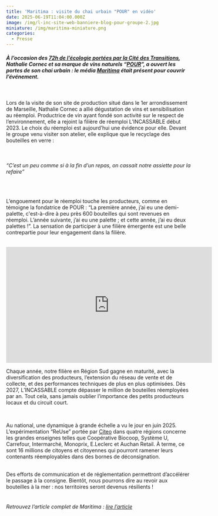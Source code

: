 ```yaml
---
title: 'Maritima : visite du chai urbain "POUR" en vidéo'
date: 2025-06-19T11:04:00.000Z
image: /img/l-inc-site-web-banniere-blog-pour-groupe-2.jpg
miniature: /img/maritima-miniature.png
categories:
  - Presse
---
```

##### À l’occasion des [72h de l’écologie portées par la Cité des Transitions](https://citedestransitions.org/72h-ecologie-2025), Nathalie Cornec et sa marque de vins naturels “[POUR](https://www.instagram.com/pour_du_vin_nat/)”, a ouvert les portes de son chai urbain : le média [Maritima](https://maritima.fr/actualites/environnement/marseille/7572/consigne-des-bouteilles-en-verre-a-marseille-on-na-pas-attendu) était présent pour couvrir l’événement.

<br>

Lors de la visite de son site de production situé dans le 1er arrondissement de Marseille, Nathalie Cornec a allié dégustation de vins et sensibilisation au réemploi. Productrice de vin ayant fondé son activité sur le respect de l’environnement, elle a rejoint la filière de réemploi L’INCASSABLE début 2023. Le choix du réemploi est aujourd’hui une évidence pour elle. Devant le groupe venu visiter son atelier, elle explique que le recyclage des bouteilles en verre : 

<br>

###### “C’est un peu comme si à la fin d’un repas, on cassait notre assiette pour la refaire”

<br>

L’engouement pour le réemploi touche les producteurs, comme en témoigne la fondatrice de POUR : “La première année, j’ai eu une demi-palette, c'est-à-dire à peu près 600 bouteilles qui sont revenues en réemploi. L’année suivante, j’ai eu une palette ; et cette année, j’ai eu deux palettes !”. La sensation de participer à une filière émergente est une belle contrepartie pour leur engagement dans la filière. 

<br>

<iframe width="560" height="315" src="https://www.youtube.com/embed/zHQGYr1BNek?si=u32AYkqj86f7y8I3" title="YouTube video player" frameborder="0" allow="accelerometer; autoplay; clipboard-write; encrypted-media; gyroscope; picture-in-picture; web-share" referrerpolicy="strict-origin-when-cross-origin" allowfullscreen></iframe>

<br>

Chaque année, notre filière en Région Sud gagne en maturité, avec la diversification des producteurs, l’extension du réseau de vente et de collecte, et des performances techniques de plus en plus optimisées. Dès 2027, L’INCASSABLE compte dépasser le million de bouteilles réemployées par an. Tout cela, sans jamais oublier l’importance des petits producteurs locaux et du circuit court.

<br>

Au national, une dynamique à grande échelle a vu le jour en juin 2025. L’expérimentation “ReUse” portée par [Citeo](https://www.citeo.com/) dans quatre régions concerne les grandes enseignes telles que Coopérative Biocoop, Système U, Carrefour, Intermarché, Monoprix, E.Leclerc et Auchan Retail. À terme, ce sont 16 millions de citoyens et citoyennes qui pourront ramener leurs contenants réemployables dans des bornes de déconsignation.

<br>
Des efforts de communication et de réglementation permettront d’accélérer le passage à la consigne. Bientôt, nous pourrons dire au revoir aux bouteilles à la mer : nos territoires seront devenus résilients !
<br>
<br>

###### Retrouvez l’article complet de Maritima : [lire l’article](https://maritima.fr/actualites/environnement/marseille/7572/consigne-des-bouteilles-en-verre-a-marseille-on-na-pas-attendu)
